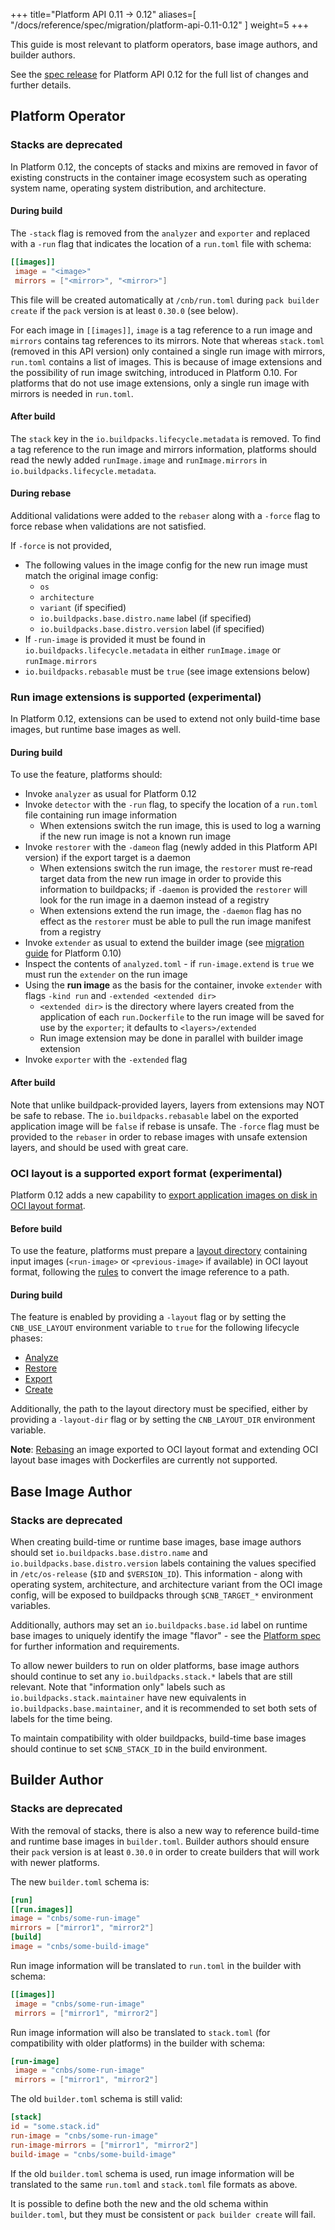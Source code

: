 
+++
title="Platform API 0.11 -> 0.12"
aliases=[
  "/docs/reference/spec/migration/platform-api-0.11-0.12"
]
weight=5
+++

<!--more-->

This guide is most relevant to platform operators, base image authors, and builder authors.

See the [spec release](https://github.com/buildpacks/spec/releases/tag/platform%2Fv0.12) for Platform API 0.12 for the full list of changes and further details.

## Platform Operator

### Stacks are deprecated

In Platform 0.12, the concepts of stacks and mixins are removed
in favor of existing constructs in the container image ecosystem such as operating system name, operating system distribution, and architecture.

#### During build

The `-stack` flag is removed from the `analyzer` and `exporter` and replaced with a `-run` flag
that indicates the location of a `run.toml` file with schema:

```toml
[[images]]
 image = "<image>"
 mirrors = ["<mirror>", "<mirror>"]
```

This file will be created automatically at `/cnb/run.toml` during `pack builder create` if the `pack` version is at least `0.30.0` (see below).

For each image in `[[images]]`, `image` is a tag reference to a run image and `mirrors` contains tag references to its mirrors.
Note that whereas `stack.toml` (removed in this API version) only contained a single run image with mirrors, `run.toml` contains a list of images.
This is because of image extensions and the possibility of run image switching, introduced in Platform 0.10.
For platforms that do not use image extensions, only a single run image with mirrors is needed in `run.toml`.

#### After build

The `stack` key in the `io.buildpacks.lifecycle.metadata` is removed.
To find a tag reference to the run image and mirrors information,
platforms should read the newly added `runImage.image` and `runImage.mirrors` in `io.buildpacks.lifecycle.metadata`.

#### During rebase

Additional validations were added to the `rebaser` along with a `-force` flag to force rebase when validations are not satisfied.

If `-force` is not provided,
* The following values in the image config for the new run image must match the original image config:
  * `os`
  * `architecture`
  * `variant` (if specified)
  * `io.buildpacks.base.distro.name` label (if specified)
  * `io.buildpacks.base.distro.version` label (if specified)
* If `-run-image` is provided it must be found in `io.buildpacks.lifecycle.metadata` in either `runImage.image` or `runImage.mirrors`
* `io.buildpacks.rebasable` must be `true` (see image extensions below)

### Run image extensions is supported (experimental)

In Platform 0.12, extensions can be used to extend not only build-time base images, but runtime base images as well.

#### During build

To use the feature, platforms should:
* Invoke `analyzer` as usual for Platform 0.12
* Invoke `detector` with the `-run` flag, to specify the location of a `run.toml` file containing run image information
  * When extensions switch the run image, this is used to log a warning if the new run image is not a known run image
* Invoke `restorer` with the `-dameon` flag (newly added in this Platform API version) if the export target is a daemon
  * When extensions switch the run image, the `restorer` must re-read target data from the new run image in order to provide this information to buildpacks; if `-daemon` is provided the `restorer` will look for the run image in a daemon instead of a registry
  * When extensions extend the run image, the `-daemon` flag has no effect as the `restorer` must be able to pull the run image manifest from a registry
* Invoke `extender` as usual to extend the builder image (see [migration guide](/docs/for-platform-operators/how-to/migrate/platform-api-0.9-0.10/index.html) for Platform 0.10)
* Inspect the contents of `analyzed.toml` - if `run-image.extend` is `true` we must run the `extender` on the run image
* Using the **run image** as the basis for the container, invoke `extender` with flags `-kind run` and `-extended <extended dir>`
  * `<extended dir>` is the directory where layers created from the application of each `run.Dockerfile` to the run image will be saved for use by the `exporter`; it defaults to `<layers>/extended`
  * Run image extension may be done in parallel with builder image extension
* Invoke `exporter` with the `-extended` flag

#### After build

Note that unlike buildpack-provided layers, layers from extensions may NOT be safe to rebase.
The `io.buildpacks.rebasable` label on the exported application image will be `false` if rebase is unsafe.
The `-force` flag must be provided to the `rebaser` in order to rebase images with unsafe extension layers,
and should be used with great care.

### OCI layout is a supported export format (experimental)

Platform 0.12 adds a new capability to [export application images on disk in OCI layout format](https://github.com/buildpacks/rfcs/blob/main/text/0119-export-to-oci.md).

#### Before build

To use the feature, platforms must prepare a [layout directory](https://github.com/buildpacks/rfcs/blob/main/text/0119-export-to-oci.md#how-it-works) containing input images (`<run-image>` or `<previous-image>` if available) in OCI layout format,
following the [rules](https://github.com/buildpacks/spec/blob/platform/v0.12/platform.md#map-an-image-reference-to-a-path-in-the-layout-directory) to convert the image reference to a path.

#### During build

The feature is enabled by providing a `-layout` flag or by setting the `CNB_USE_LAYOUT` environment variable to `true` for the following lifecycle phases:

- [Analyze](https://buildpacks.io/docs/for-platform-operators/concepts/lifecycle/analyze/)
- [Restore](https://buildpacks.io/docs/for-platform-operators/concepts/lifecycle/restore/)
- [Export](https://buildpacks.io/docs/for-platform-operators/concepts/lifecycle/export/)
- [Create](https://buildpacks.io/docs/for-platform-operators/concepts/lifecycle/create/)

Additionally, the path to the layout directory must be specified, either by providing a `-layout-dir` flag or by setting the `CNB_LAYOUT_DIR` environment variable.

**Note**: [Rebasing](https://buildpacks.io/docs/for-platform-operators/concepts/lifecycle/rebase/) an image exported to OCI layout format
and extending OCI layout base images with Dockerfiles are currently not supported.

## Base Image Author

### Stacks are deprecated

When creating build-time or runtime base images, base image authors should set `io.buildpacks.base.distro.name` and `io.buildpacks.base.distro.version` labels
containing the values specified in `/etc/os-release` (`$ID` and `$VERSION_ID`).
This information - along with operating system, architecture, and architecture variant from the OCI image config,
will be exposed to buildpacks through `$CNB_TARGET_*` environment variables.

Additionally, authors may set an `io.buildpacks.base.id` label on runtime base images to uniquely identify the image "flavor" - see the [Platform spec](https://github.com/buildpacks/spec/blob/main/platform.md#target-data) for further information and requirements.

To allow newer builders to run on older platforms, base image authors should continue to set any `io.buildpacks.stack.*` labels that are still relevant.
Note that "information only" labels such as `io.buildpacks.stack.maintainer` have new equivalents in `io.buildpacks.base.maintainer`,
and it is recommended to set both sets of labels for the time being.

To maintain compatibility with older buildpacks, build-time base images should continue to set `$CNB_STACK_ID` in the build environment.

## Builder Author

### Stacks are deprecated

With the removal of stacks, there is also a new way to reference build-time and runtime base images in `builder.toml`.
Builder authors should ensure their `pack` version is at least `0.30.0` in order to create builders that will work with newer platforms.

The new `builder.toml` schema is:

```toml
[run]
[[run.images]]
image = "cnbs/some-run-image"
mirrors = ["mirror1", "mirror2"]
[build]
image = "cnbs/some-build-image"
```

Run image information will be translated to `run.toml` in the builder with schema:

```toml
[[images]]
 image = "cnbs/some-run-image"
 mirrors = ["mirror1", "mirror2"]
```

Run image information will also be translated to `stack.toml` (for compatibility with older platforms) in the builder with schema:

```toml
[run-image]
 image = "cnbs/some-run-image"
 mirrors = ["mirror1", "mirror2"]
```

The old `builder.toml` schema is still valid:

```toml
[stack]
id = "some.stack.id"
run-image = "cnbs/some-run-image"
run-image-mirrors = ["mirror1", "mirror2"]
build-image = "cnbs/some-build-image"
```

If the old `builder.toml` schema is used, run image information will be translated to the same `run.toml` and `stack.toml` file formats as above.

It is possible to define both the new and the old schema within `builder.toml`, but they must be consistent or `pack builder create` will fail.

